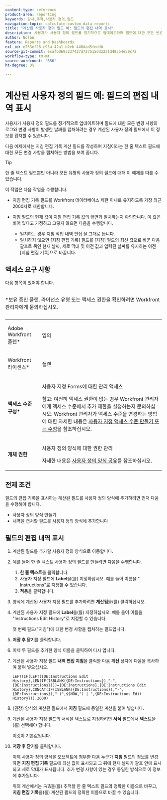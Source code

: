 ```yaml
---
content-type: reference
product-area: reporting
keywords: 감사,추적,사용자 정의,필드
navigation-topic: calculate-custom-data-reports
title: "계산된 사용자 정의 필드 예: 필드의 편집 내역 표시"
description: 사용자가 사용자 정의 필드를 정기적으로 업데이트하며 필드에 대한 모든 변경 사항의 로그와 변경 사항이 발생한 날짜를 캡처하려는 경우 계산된 사용자 정의 필드에서 이 정보를 캡처할 수 있습니다.
author: Nolan
feature: Reports and Dashboards
exl-id: e233ef28-c95a-42a1-b2eb-448dad5feddb
source-git-commit: ecafbd693237427d727b15dd22afd485b4e59c72
workflow-type: tm+mt
source-wordcount: '656'
ht-degree: 0%

---
```


# 계산된 사용자 정의 필드 예: 필드의 편집 내역 표시

사용자가 사용자 정의 필드를 정기적으로 업데이트하며 필드에 대한 모든 변경 사항의 로그와 변경 사항이 발생한 날짜를 캡처하려는 경우 계산된 사용자 정의 필드에서 이 정보를 캡처할 수 있습니다.

다음 예제에서는 지침 편집 기록 계산 필드를 작성하여 지침이라는 한 줄 텍스트 필드에 대한 모든 변경 사항을 캡처하는 방법을 보여 줍니다.

>[!TIP]
>
>한 줄 텍스트 필드뿐만 아니라 모든 유형의 사용자 정의 필드에 대해 이 예제를 따를 수 있습니다.

이 작업은 다음 작업을 수행합니다.

* 지침 편집 기록 필드를 Workfront 데이터베이스 제한 이내로 유지하도록 가장 최근 2000자로 제한합니다.
* 지침 필드의 현재 값이 지침 편집 기록 값의 앞면과 일치하는지 확인합니다. 이 값은 비어 있다고 가정하고 그렇지 않으면 다음을 수행합니다.

   * 일치하는 경우 지침 작업 내역 편집 을 그대로 둡니다.
   * 일치하지 않으면 [지침 편집 기록] 필드를 [지침] 필드의 최신 값으로 바꾼 다음 괄호로 묶인 현재 날짜, 세로 막대 및 이전 값과 입력된 날짜를 유지하는 이전 [지침 편집 기록]으로 바꿉니다.

## 액세스 요구 사항

다음 항목이 있어야 합니다.

<table style="table-layout:auto"> 
 <caption style="text-align: left;"> 
  <p>*보유 중인 플랜, 라이선스 유형 또는 액세스 권한을 확인하려면 Workfront 관리자에게 문의하십시오.</p> 
 </caption> 
 <col> 
 </col> 
 <col> 
 </col> 
 <tbody> 
  <tr> 
   <td> <p>Adobe Workfront 플랜*</p> </td> 
   <td>임의</td> 
  </tr> 
  <tr> 
   <td> <p>Workfront 라이센스*</p> </td> 
   <td> <p>플랜 </p> </td> 
  </tr> 
  <tr> 
   <td><strong>액세스 수준 구성*</strong> </td> 
   <td> <p>사용자 지정 Forms에 대한 관리 액세스</p> <p>참고: 여전히 액세스 권한이 없는 경우 Workfront 관리자에게 액세스 수준에서 추가 제한을 설정하는지 문의하십시오. Workfront 관리자가 액세스 수준을 변경하는 방법에 대한 자세한 내용은 <a href="../../../administration-and-setup/add-users/configure-and-grant-access/create-modify-access-levels.md" class="MCXref xref">사용자 지정 액세스 수준 만들기 또는 수정</a>을 참조하십시오.</p> </td> 
  </tr> 
  <tr> 
   <td> <p><strong>개체 권한</strong> </p> </td> 
   <td> <p>사용자 정의 양식에 대한 권한 관리 </p> <p>자세한 내용은 <a href="../../../administration-and-setup/customize-workfront/create-manage-custom-forms/share-access-to-a-custom-form.md" class="MCXref xref">사용자 정의 양식 공유</a>를 참조하십시오.<br></p> </td> 
  </tr> 
 </tbody> 
</table>

## 전제 조건

필드의 편집 기록을 표시하는 계산된 필드를 사용자 정의 양식에 추가하려면 먼저 다음을 수행해야 합니다.

* 사용자 정의 양식 만들기
* 내역을 캡처할 필드를 사용자 정의 양식에 추가합니다

## 필드의 편집 내역 표시

1. 계산된 필드를 추가할 사용자 정의 양식으로 이동합니다.

1. 예를 들어 한 줄 텍스트 사용자 정의 필드를 만들려면 다음을 수행합니다.

   1. **한 줄 텍스트**&#x200B;를 클릭합니다.
   1. 사용자 지정 필드에 **Label**&#x200B;을(를) 지정하십시오. 예를 들어 이름을 &quot; Instructions&quot;로 지정할 수 있습니다.
   1. **적용**&#x200B;을 클릭합니다.

1. 양식에 계산된 사용자 지정 필드를 추가하려면 **계산됨**&#x200B;을(를) 클릭하십시오.
1. 계산된 사용자 지정 필드에 **Label**&#x200B;을(를) 지정하십시오. 예를 들어 이름을 &quot;Instructions Edit History&quot;로 지정할 수 있습니다.

   첫 번째 필드(&quot;지침&quot;)에 대한 변경 사항을 캡처하는 필드입니다.

1. **저장 후 닫기**&#x200B;를 클릭합니다.
1. 이제 두 필드를 추가한 양식 이름을 클릭하여 다시 엽니다.
1. 계산된 사용자 지정 필드 **내역 편집 지침**&#x200B;을 클릭한 다음 **계산** 상자에 다음을 복사하여 붙여 넣으십시오.

   ```
   LEFT(IF(LEFT({DE:Instructions Edit History},LEN(IF(ISBLANK({DE:Instructions}),"-",{DE:Instructions})))={DE:Instructions},{DE:Instructions Edit History},CONCAT(IF(ISBLANK({DE:Instructions}),"-",{DE:Instructions})," (",$$NOW,") | ",{DE:Instructions Edit History})),2000)
   ```

1. (권장) 양식의 계산된 필드에서 **지침** 필드에 동일한 계산을 붙여 넣습니다.
1. 계산된 사용자 지정 필드의 서식을 텍스트로 지정하려면 **서식** 필드에서 **텍스트**&#x200B;을(를) 선택해야 합니다.

   이것이 기본값입니다.

1. **저장 후 닫기**&#x200B;를 클릭합니다.

   이제 사용자 정의 양식을 오브젝트에 첨부한 다음 누군가 **지침** 필드의 정보를 변경하면 **지침 편집 기록** 필드에 최신 값이 표시되고 그 뒤에 현재 날짜가 괄호 안에 표시되고 세로 막대가 표시됩니다. 추가 변경 사항이 있는 경우 동일한 방식으로 이 정보에 추가됩니다.

   위의 계산에서는 *지침*&#x200B;을(를) 추적할 한 줄 텍스트 필드의 정확한 이름으로 바꾸고, **지침 편집 기록**&#x200B;을(를) 계산된 필드의 정확한 이름으로 바꿀 수 있습니다.
